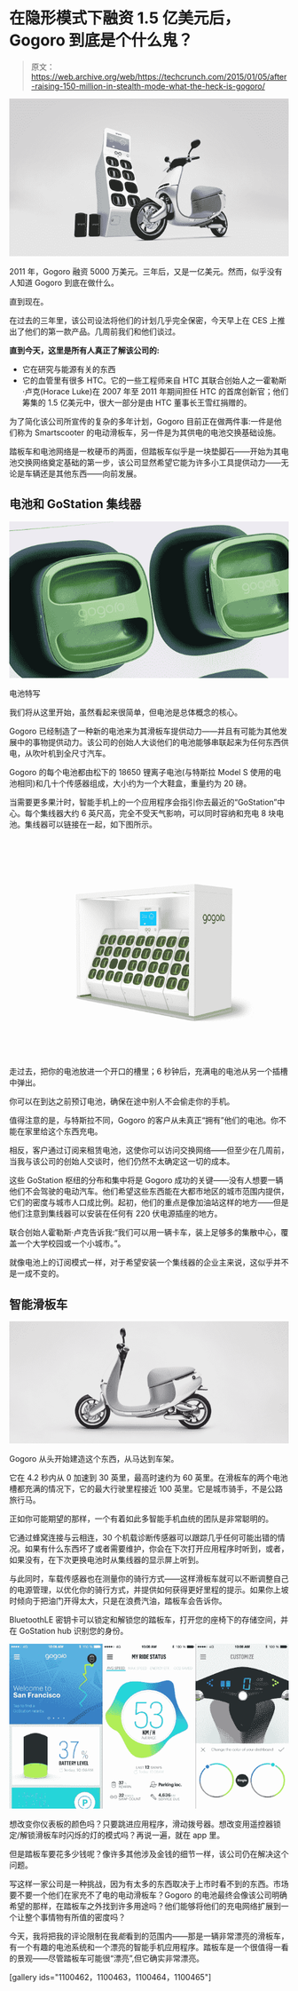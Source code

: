 # 在隐形模式下融资 1.5 亿美元后，Gogoro 到底是个什么鬼？

> 原文：<https://web.archive.org/web/https://techcrunch.com/2015/01/05/after-raising-150-million-in-stealth-mode-what-the-heck-is-gogoro/>

![gogoro shots](img/7a4db9363831a94377cdc2ca43bf61f1.png)

2011 年，Gogoro 融资 5000 万美元。三年后，又是一亿美元。然而，似乎没有人知道 Gogoro 到底在做什么。

直到现在。

在过去的三年里，该公司设法将他们的计划几乎完全保密，今天早上在 CES 上推出了他们的第一款产品。几周前我们和他们谈过。

**直到今天，这里是所有人真正了解该公司的:**

*   它在研究与能源有关的东西
*   它的血管里有很多 HTC。它的一些工程师来自 HTC 其联合创始人之一霍勒斯·卢克(Horace Luke)在 2007 年至 2011 年期间担任 HTC 的首席创新官；他们筹集的 1.5 亿美元中，很大一部分是由 HTC 董事长王雪红捐赠的。

为了简化该公司所宣传的复杂的多年计划，Gogoro 目前正在做两件事:一件是他们称为 Smartscooter 的电动滑板车，另一件是为其供电的电池交换基础设施。

踏板车和电池网络是一枚硬币的两面，但踏板车似乎是一块垫脚石——开始为其电池交换网络奠定基础的第一步，该公司显然希望它能为许多小工具提供动力——无论是车辆还是其他东西——向前发展。

## 电池和 GoStation 集线器

![Battery Closeup](img/44c77d76bb4774251ebae86b060b49d5.png)

电池特写

我们将从这里开始，虽然看起来很简单，但电池是总体概念的核心。

Gogoro 已经制造了一种新的电池来为其滑板车提供动力——并且有可能为其他发展中的事物提供动力。该公司的创始人大谈他们的电池能够串联起来为任何东西供电，从吹叶机到全尺寸汽车。

Gogoro 的每个电池都由松下的 18650 锂离子电池(与特斯拉 Model S 使用的电池相同)和几十个传感器组成，大小约为一个大鞋盒，重量约为 20 磅。

当需要更多果汁时，智能手机上的一个应用程序会指引你去最近的“GoStation”中心。每个集线器大约 6 英尺高，完全不受天气影响，可以同时容纳和充电 8 块电池。集线器可以链接在一起，如下图所示。

![5 GoStations chained together](img/ce916279bd9a0ddff993dddbdb67e71e.png)

走过去，把你的电池放进一个开口的槽里；6 秒钟后，充满电的电池从另一个插槽中弹出。

你可以在到达之前预订电池，确保在途中别人不会偷走你的手机。

值得注意的是，与特斯拉不同，Gogoro 的客户从未真正“拥有”他们的电池。你不能在家里给这个东西充电。

相反，客户通过订阅来租赁电池，这使你可以访问交换网络——但至少在几周前，当我与该公司的创始人交谈时，他们仍然不太确定这一切的成本。

这些 GoStation 枢纽的分布和集中将是 Gogoro 成功的关键——没有人想要一辆他们不会驾驶的电动汽车。他们希望这些东西能在大都市地区的城市范围内提供，它们的密度与城市人口成比例。起初，他们的重点是像加油站这样的地方——但是他们注意到集线器可以安装在任何有 220 伏电源插座的地方。

联合创始人霍勒斯·卢克告诉我:“我们可以用一辆卡车，装上足够多的集散中心，覆盖一个大学校园或一个小城市。”。

就像电池上的订阅模式一样，对于希望安装一个集线器的企业主来说，这似乎并不是一成不变的。

## 智能滑板车

![gogoro left](img/2d2eeec6f46f4df8928215795b5277a8.png)

Gogoro 从头开始建造这个东西，从马达到车架。

它在 4.2 秒内从 0 加速到 30 英里，最高时速约为 60 英里。在滑板车的两个电池槽都充满的情况下，它的最大行驶里程接近 100 英里。它是城市骑手，不是公路旅行马。

正如你可能期望的那样，一个有着如此多智能手机血统的团队是非常聪明的。

它通过蜂窝连接与云相连，30 个机载诊断传感器可以跟踪几乎任何可能出错的情况。如果有什么东西坏了或者需要维护，你会在下次打开应用程序时听到，或者，如果没有，在下次更换电池时从集线器的显示屏上听到。

与此同时，车载传感器也在测量你的骑行方式——这样滑板车就可以不断调整自己的电源管理，以优化你的骑行方式，并提供如何获得更好里程的提示。如果你上坡时倾向于把油门开得太大，只是在浪费汽油，踏板车会告诉你。

BluetoothLE 密钥卡可以锁定和解锁您的踏板车，打开您的座椅下的存储空间，并在 GoStation hub 识别您的身份。

![gogoro app](img/142808aa26bf591e24eec2adaf25e2c9.png)

想改变你仪表板的颜色吗？只要跳进应用程序，滑动拨号器。想改变用遥控器锁定/解锁滑板车时闪烁的灯的模式吗？再说一遍，就在 app 里。

但是踏板车要花多少钱呢？像许多其他涉及金钱的细节一样，该公司仍在解决这个问题。

写这样一家公司是一种挑战，因为有太多的东西取决于上市时看不到的东西。市场要不要一个他们在家充不了电的电动滑板车？Gogoro 的电池最终会像该公司明确希望的那样，在踏板车之外找到许多用途吗？他们能够将他们的充电网络扩展到一个让整个事情物有所值的密度吗？

今天，我将把我的评论限制在我*能*看到的范围内——那是一辆非常漂亮的滑板车，有一个有趣的电池系统和一个漂亮的智能手机应用程序。踏板车是一个很值得一看的景观——尽管踏板车可能很“漂亮”,但它确实非常漂亮。

[gallery ids="1100462，1100463，1100464，1100465"]